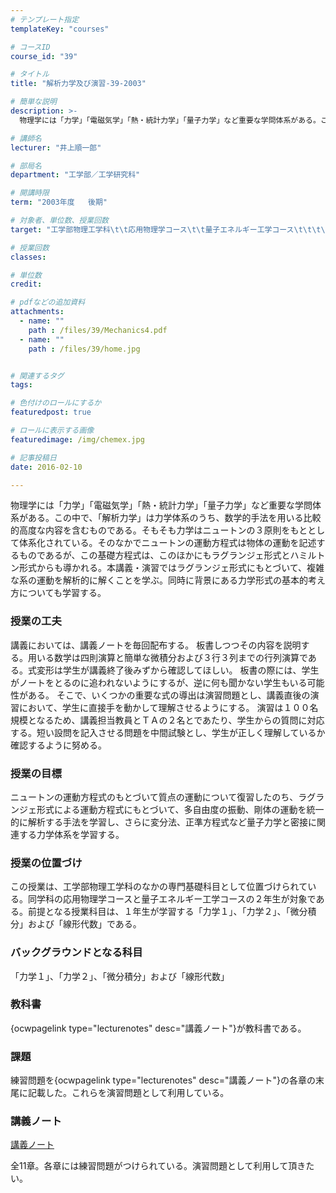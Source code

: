 ```yaml
---
# テンプレート指定
templateKey: "courses"

# コースID
course_id: "39"

# タイトル
title: "解析力学及び演習-39-2003"

# 簡単な説明
description: >-
  物理学には「力学」「電磁気学」「熱・統計力学」「量子力学」など重要な学問体系がある。この中で、「解析力学」は力学体系のうち、数学的手法を用いる比較的高度な内容を含むものである。そもそも力学はニュートン...

# 講師名
lecturer: "井上順一郎"

# 部局名
department: "工学部／工学研究科"

# 開講時限
term: "2003年度	後期"

# 対象者、単位数、授業回数
target: "工学部物理工学科\t\t応用物理学コース\t\t量子エネルギー工学コース\t\t\t\t2.5単位、週1回全15回"

# 授業回数
classes: 

# 単位数
credit: 

# pdfなどの追加資料
attachments: 
  - name: "" 
    path : /files/39/Mechanics4.pdf
  - name: "" 
    path : /files/39/home.jpg


# 関連するタグ
tags:

# 色付けのロールにするか
featuredpost: true

# ロールに表示する画像
featuredimage: /img/chemex.jpg

# 記事投稿日
date: 2016-02-10

---
```

物理学には「力学」「電磁気学」「熱・統計力学」「量子力学」など重要な学問体系がある。この中で、「解析力学」は力学体系のうち、数学的手法を用いる比較的高度な内容を含むものである。そもそも力学はニュートンの３原則をもととして体系化されている。そのなかでニュートンの運動方程式は物体の運動を記述するものであるが、この基礎方程式は、このほかにもラグランジェ形式とハミルトン形式からも導かれる。本講義・演習ではラグランジェ形式にもとづいて、複雑な系の運動を解析的に解くことを学ぶ。同時に背景にある力学形式の基本的考え方についても学習する。
### 授業の工夫

講義においては、講義ノートを毎回配布する。 板書しつつその内容を説明する。用いる数学は四則演算と簡単な微積分および３行３列までの行列演算である。式変形は学生が講義終了後みずから確認してほしい。 板書の際には、学生がノートをとるのに追われないようにするが、逆に何も聞かない学生もいる可能性がある。 そこで、いくつかの重要な式の導出は演習問題とし、講義直後の演習において、学生に直接手を動かして理解させるようにする。 演習は１００名規模となるため、講義担当教員とＴＡの２名とであたり、学生からの質問に対応する。短い設問を記入させる問題を中間試験とし、学生が正しく理解しているか確認するように努める。

### 授業の目標

ニュートンの運動方程式のもとづいて質点の運動について復習したのち、ラグランジェ形式による運動方程式にもとづいて、多自由度の振動、剛体の運動を統一的に解析する手法を学習し、さらに変分法、正準方程式など量子力学と密接に関連する力学体系を学習する。 

### 授業の位置づけ

この授業は、工学部物理工学科のなかの専門基礎科目として位置づけられている。同学科の応用物理学コースと量子エネルギー工学コースの２年生が対象である。前提となる授業科目は、１年生が学習する「力学１」、「力学２」、「微分積分」および「線形代数」である。 

### バックグラウンドとなる科目

「力学１」、「力学２」、「微分積分」および「線形代数」 

### 教科書

{ocwpagelink type="lecturenotes" desc="講義ノート"}が教科書である。 

### 課題

練習問題を{ocwpagelink type="lecturenotes" desc="講義ノート"}の各章の末尾に記載した。これらを演習問題として利用している。

### 講義ノート


[講義ノート](/files/39/Mechanics4.pdf) 

全11章。各章には練習問題がつけられている。演習問題として利用して頂きたい。


